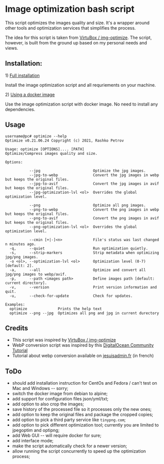 # Image optimization bash script

This script optimizes the images quality and size. It's a wrapper around other tools and optimization services that simplifies the process.

The idea for this script is taken from [VirtuBox / img-optimize](https://github.com/VirtuBox/img-optimize). The script, however, is built from the ground up based on my personal needs and views.

## Installation:

1\) [Full installation](https://github.com/rashkopetrov/img-optimize/blob/master/README-INSTALLATION.md)

Install the image optimization script and all requriements on your machine.

2\) [Using a docker image](https://github.com/rashkopetrov/img-optimize/blob/master/README-DOCKER.md)

Use the image optimization script with docker image. No need to install any dependencies.

## Usage

```
username@pc# optimize --help
Optimize v0.21.06.24 Copyright (c) 2021, Rashko Petrov

Usage: optimize [OPTIONS].... [PATH]
Optimize/Compress images quality and size.

Options:

           --jpg                        Optimize the jpg images.
           --jpg-to-webp                Convert the jpg images in webp but keeps the original files.
           --jpg-to-avif                Convert the jpg images in avif but keeps the original files.
           --jpg-optimization-lvl <ol>  Overrides the global optimization level.

           --png                        Optimize all png images.
           --png-to-webp                Convert the png images in webp but keeps the original files.
           --png-to-avif                Convert the png images in avif but keeps the original files.
           --png-optimization-lvl <ol>  Overrides the global optimization level.

           --cmin [+|-]<n>              File's status was last changed n minutes ago.
  -q,      --quiet                      Run optimization quietly.
  -s,      --strip-markers              Strip metadata when optimizing jpg/png images.
  -o <ol>, --optimization-lvl <ol>      Optimization level (0-7) [default: 2].
  -a,      --all                        Optimize and convert all jpg/png images to webp/avif.
  -p,      --path <images path>         Define images path [default: current directory].
  -v,      --version                    Print version information and quit.
  -u,      --check-for-update           Check for updates.

Examples:
  optimize              Prints the help text
  optimize --png --jpg  Optimizes all png and jpg in current durectory

```

## Credits

-   This script was inspired by [VirtuBox / img-optimize](https://github.com/VirtuBox/img-optimize)
-   WebP conversion script was inspired by this [DigitalOcean Community Tutorial](https://www.digitalocean.com/community/tutorials/how-to-create-and-serve-webp-images-to-speed-up-your-website)
-   Tutorial about webp conversion available on [jesuisadmin.fr](https://jesuisadmin.fr/convertir-vos-images-en-webp-nginx/) (in french)

## ToDo

-   should add installation instruction for CentOs and Fedora / can't test on Mac and Windows -- sorry;
-   switch the docker image from debian to alpine;
-   add support for configuration files json/yml/txt;
-   add option to also crop the images;
-   save history of the processed file so it processes only the new ones;
-   add option to keep the original files and package the cropped copies;
-   add option to pick a third party service like `tinypng.com`;
-   add option to pick different optimization tool; currently you are limited to jpegoptim and optipng;
-   add Web GUI -- will require docker for sure;
-   add interface mode;
-   make the script automatically check for a newer version;
-   allow running the script concurrently to speed up the optimization process;
